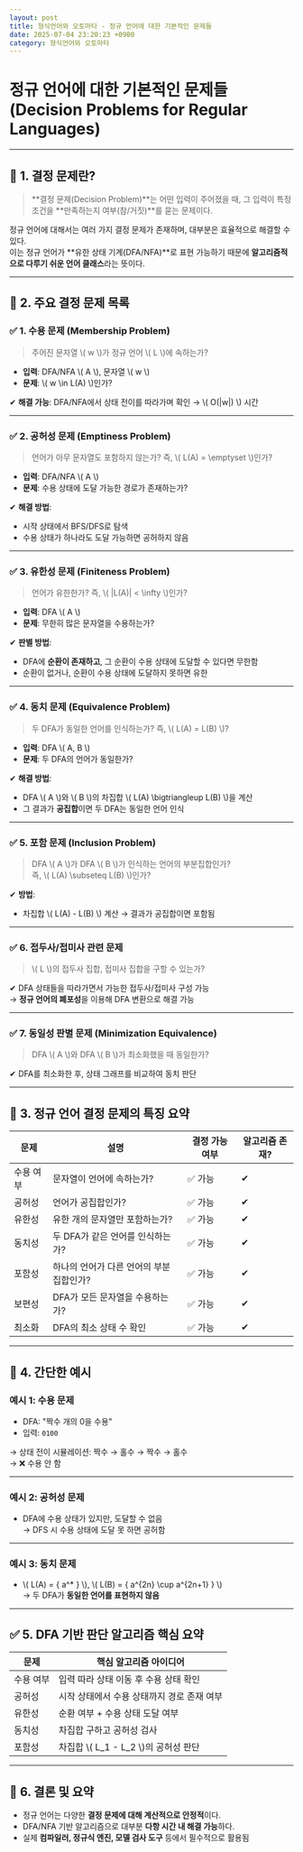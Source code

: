 ```yaml
---
layout: post
title: 형식언어와 오토마타 - 정규 언어에 대한 기본적인 문제들
date: 2025-07-04 23:20:23 +0900
category: 형식언어와 오토마타
---
```

# 정규 언어에 대한 기본적인 문제들 (Decision Problems for Regular Languages)

---

## 📌 1. 결정 문제란?

> **결정 문제(Decision Problem)**는 어떤 입력이 주어졌을 때, 그 입력이 특정 조건을 **만족하는지 여부(참/거짓)**를 묻는 문제이다.

정규 언어에 대해서는 여러 가지 결정 문제가 존재하며, 대부분은 효율적으로 해결할 수 있다.  
이는 정규 언어가 **유한 상태 기계(DFA/NFA)**로 표현 가능하기 때문에 **알고리즘적으로 다루기 쉬운 언어 클래스**라는 뜻이다.

---

## 📘 2. 주요 결정 문제 목록

### ✅ 1. **수용 문제 (Membership Problem)**

> 주어진 문자열 \\( w \\)가 정규 언어 \\( L \\)에 속하는가?

- **입력**: DFA/NFA \\( A \\), 문자열 \\( w \\)
- **문제**: \\( w \in L(A) \\)인가?

✔ **해결 가능**: DFA/NFA에서 상태 전이를 따라가며 확인 → \\( O(|w|) \\) 시간

---

### ✅ 2. **공허성 문제 (Emptiness Problem)**

> 언어가 아무 문자열도 포함하지 않는가? 즉, \\( L(A) = \emptyset \\)인가?

- **입력**: DFA/NFA \\( A \\)
- **문제**: 수용 상태에 도달 가능한 경로가 존재하는가?

✔ **해결 방법**:
- 시작 상태에서 BFS/DFS로 탐색
- 수용 상태가 하나라도 도달 가능하면 공허하지 않음

---

### ✅ 3. **유한성 문제 (Finiteness Problem)**

> 언어가 유한한가? 즉, \\( |L(A)| < \infty \\)인가?

- **입력**: DFA \\( A \\)
- **문제**: 무한히 많은 문자열을 수용하는가?

✔ **판별 방법**:
- DFA에 **순환이 존재하고**, 그 순환이 수용 상태에 도달할 수 있다면 무한함
- 순환이 없거나, 순환이 수용 상태에 도달하지 못하면 유한

---

### ✅ 4. **동치 문제 (Equivalence Problem)**

> 두 DFA가 동일한 언어를 인식하는가? 즉, \\( L(A) = L(B) \\)?

- **입력**: DFA \\( A, B \\)
- **문제**: 두 DFA의 언어가 동일한가?

✔ **해결 방법**:
- DFA \\( A \\)와 \\( B \\)의 차집합 \\( L(A) \bigtriangleup L(B) \\)을 계산  
- 그 결과가 **공집합**이면 두 DFA는 동일한 언어 인식

---

### ✅ 5. **포함 문제 (Inclusion Problem)**

> DFA \\( A \\)가 DFA \\( B \\)가 인식하는 언어의 부분집합인가?  
> 즉, \\( L(A) \subseteq L(B) \\)인가?

✔ **방법**:
- 차집합 \\( L(A) - L(B) \\) 계산 → 결과가 공집합이면 포함됨

---

### ✅ 6. **접두사/접미사 관련 문제**

> \\( L \\)의 접두사 집합, 접미사 집합을 구할 수 있는가?

✔ DFA 상태들을 따라가면서 가능한 접두사/접미사 구성 가능  
→ **정규 언어의 폐포성**을 이용해 DFA 변환으로 해결 가능

---

### ✅ 7. **동일성 판별 문제 (Minimization Equivalence)**

> DFA \\( A \\)와 DFA \\( B \\)가 최소화했을 때 동일한가?

✔ DFA를 최소화한 후, 상태 그래프를 비교하여 동치 판단

---

## 🧠 3. 정규 언어 결정 문제의 특징 요약

| 문제 | 설명 | 결정 가능 여부 | 알고리즘 존재? |
|------|------|------------------|----------------|
| 수용 여부 | 문자열이 언어에 속하는가? | ✅ 가능 | ✔ |
| 공허성 | 언어가 공집합인가? | ✅ 가능 | ✔ |
| 유한성 | 유한 개의 문자열만 포함하는가? | ✅ 가능 | ✔ |
| 동치성 | 두 DFA가 같은 언어를 인식하는가? | ✅ 가능 | ✔ |
| 포함성 | 하나의 언어가 다른 언어의 부분집합인가? | ✅ 가능 | ✔ |
| 보편성 | DFA가 모든 문자열을 수용하는가? | ✅ 가능 | ✔ |
| 최소화 | DFA의 최소 상태 수 확인 | ✅ 가능 | ✔ |

---

## 🧪 4. 간단한 예시

### 예시 1: 수용 문제

- DFA: "짝수 개의 0을 수용"
- 입력: `0100`

→ 상태 전이 시뮬레이션: 짝수 → 홀수 → 짝수 → 홀수  
→ ❌ 수용 안 함

---

### 예시 2: 공허성 문제

- DFA에 수용 상태가 있지만, 도달할 수 없음  
→ DFS 시 수용 상태에 도달 못 하면 공허함

---

### 예시 3: 동치 문제

- \\( L(A) = \{ a^* \} \\), \\( L(B) = \{ a^{2n} \cup a^{2n+1} \} \\)  
→ 두 DFA가 **동일한 언어를 표현하지 않음**

---

## ✅ 5. DFA 기반 판단 알고리즘 핵심 요약

| 문제 | 핵심 알고리즘 아이디어 |
|------|-------------------------|
| 수용 여부 | 입력 따라 상태 이동 후 수용 상태 확인 |
| 공허성 | 시작 상태에서 수용 상태까지 경로 존재 여부 |
| 유한성 | 순환 여부 + 수용 상태 도달 여부 |
| 동치성 | 차집합 구하고 공허성 검사 |
| 포함성 | 차집합 \\( L_1 - L_2 \\)의 공허성 판단 |

---

## 🧾 6. 결론 및 요약

- 정규 언어는 다양한 **결정 문제에 대해 계산적으로 안정적**이다.
- DFA/NFA 기반 알고리즘으로 대부분 **다항 시간 내 해결 가능**하다.
- 실제 **컴파일러, 정규식 엔진, 모델 검사 도구** 등에서 필수적으로 활용됨
